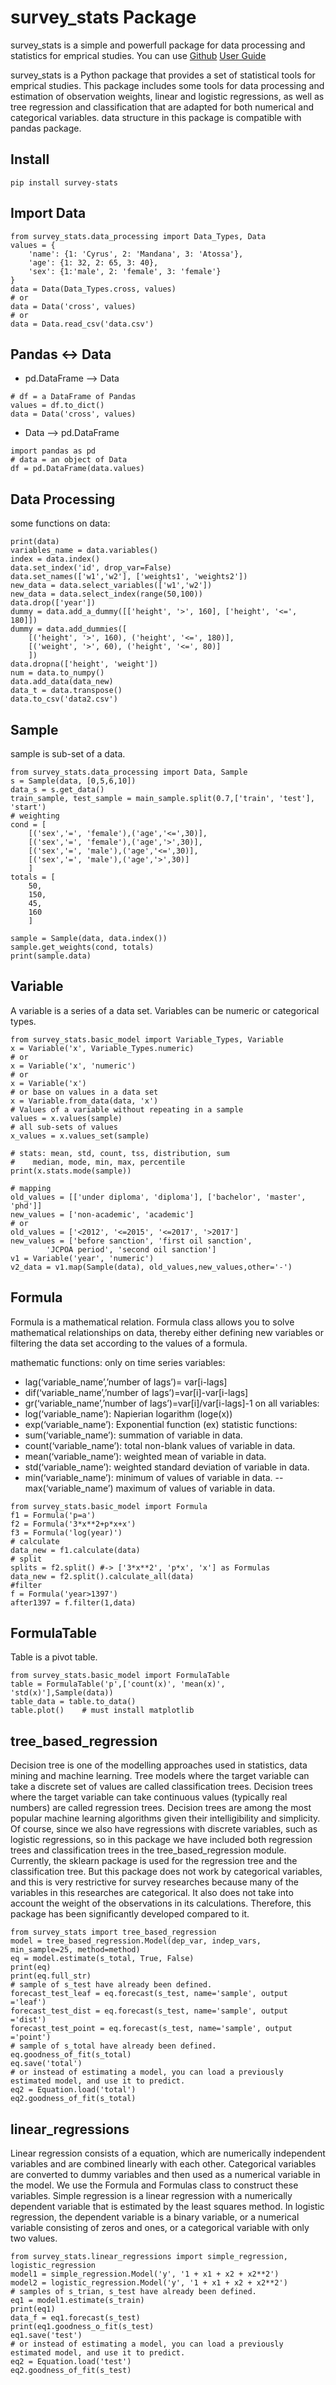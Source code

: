 survey_stats Package
====================

survey_stats is a simple and powerfull package for data processing and statistics for emprical studies.
You can use [Github](https://github.com/mohammad-ali-barati/survey_stats/)
[User Guide](https://raw.githubusercontent.com/mohammad-ali-barati/survey_stats/main/User%20Guide.docx)

survey_stats is a Python package that provides a set of statistical tools for emprical studies. This package includes some tools for data processing and estimation of observation weights, linear and logistic regressions, as well as tree regression and classification that are adapted for both numerical and categorical variables. data structure in this package is compatible with pandas package.

Install
-------
``pip install survey-stats``


Import Data
-----------

```python3
from survey_stats.data_processing import Data_Types, Data 
values = {
	'name': {1: 'Cyrus', 2: 'Mandana', 3: 'Atossa'},
	'age': {1: 32, 2: 65, 3: 40},
	'sex': {1:'male', 2: 'female', 3: 'female'}
}
data = Data(Data_Types.cross, values)
# or
data = Data('cross', values)
# or
data = Data.read_csv('data.csv')
```

Pandas <-> Data
---------------
- pd.DataFrame --> Data

```python3
# df = a DataFrame of Pandas
values = df.to_dict()
data = Data('cross', values)
```

- Data --> pd.DataFrame

```python3
import pandas as pd
# data = an object of Data
df = pd.DataFrame(data.values)
```

Data Processing
---------------
some functions on data:

```python3
print(data)
variables_name = data.variables()
index = data.index()
data.set_index('id', drop_var=False)
data.set_names(['w1','w2'], ['weights1', 'weights2'])
new_data = data.select_variables(['w1','w2'])
new_data = data.select_index(range(50,100))
data.drop(['year'])
dummy = data.add_a_dummy([['height', '>', 160], ['height', '<=', 180]])
dummy = data.add_dummies([
	[('height', '>', 160), ('height', '<=', 180)],
	[('weight', '>', 60), ('height', '<=', 80)]
	])
data.dropna(['height', 'weight'])
num = data.to_numpy()
data.add_data(data_new)
data_t = data.transpose()
data.to_csv('data2.csv')
```

Sample
------
sample is sub-set of a data.

```python3
from survey_stats.data_processing import Data, Sample
s = Sample(data, [0,5,6,10])
data_s = s.get_data()
train_sample, test_sample = main_sample.split(0.7,['train', 'test'], 'start')
# weighting
cond = [
	[('sex','=', 'female'),('age','<=',30)],
	[('sex','=', 'female'),('age','>',30)],
	[('sex','=', 'male'),('age','<=',30)],
	[('sex','=', 'male'),('age','>',30)]
	]
totals = [
	50,
	150,
	45,
	160
	]

sample = Sample(data, data.index())
sample.get_weights(cond, totals)
print(sample.data)
```

Variable
--------
A variable is a series of a data set. Variables can be numeric or categorical types.

```python3
from survey_stats.basic_model import Variable_Types, Variable
x = Variable('x', Variable_Types.numeric)
# or
x = Variable('x', 'numeric')
# or
x = Variable('x')
# or base on values in a data set
x = Variable.from_data(data, 'x')
# Values of a variable without repeating in a sample
values = x.values(sample)
# all sub-sets of values
x_values = x.values_set(sample)

# stats: mean, std, count, tss, distribution, sum
#	 median, mode, min, max, percentile
print(x.stats.mode(sample))

# mapping
old_values = [['under diploma', 'diploma'], ['bachelor', 'master', 'phd']]
new_values = ['non-academic', 'academic']
# or
old_values = ['<2012', '<=2015', '<=2017', '>2017']
new_values = ['before sanction', 'first oil sanction',
		'JCPOA period', 'second oil sanction']
v1 = Variable('year', 'numeric')
v2_data = v1.map(Sample(data), old_values,new_values,other='-')
```

Formula
-------
Formula is a mathematical relation. Formula class allows you to solve mathematical relationships on data, thereby either defining new variables or filtering the data set according to the values of a formula.

mathematic functions: 
only on time series variables: 
-	lag(‘variable_name’,’number of lags’)= var[i-lags]
-	dif(‘variable_name’,’number of lags’)=var[i]-var[i-lags]
-	gr(‘variable_name’,’number of lags’)=var[i]/var[i-lags]-1
on all variables:
-	log(‘variable_name’): Napierian logarithm (loge(x))
-	exp(‘variable_name’): Exponential function (ex)
statistic functions:
-	sum(‘variable_name’): summation of variable in data.
-	count(‘variable_name’): total non-blank values of variable in data.
-	mean(‘variable_name’): weighted mean of variable in data.
-	std(‘variable_name’): weighted standard deviation of variable in data.
-	min(‘variable_name’): minimum of values of variable in data.
--	max(‘variable_name’) maximum of values of variable in data.


```python3
from survey_stats.basic_model import Formula
f1 = Formula('p=a')
f2 = Formula('3*x**2+p*x+x')
f3 = Formula('log(year)')
# calculate
data_new = f1.calculate(data)
# split
splits = f2.split() #-> ['3*x**2', 'p*x', 'x'] as Formulas
data_new = f2.split().calculate_all(data)
#filter
f = Formula('year>1397')
after1397 = f.filter(1,data)
```

FormulaTable
-----
Table is a pivot table.

```python3
from survey_stats.basic_model import FormulaTable
table = FormulaTable('p',['count(x)', 'mean(x)', 'std(x)'],Sample(data))
table_data = table.to_data()
table.plot()	# must install matplotlib
```

tree_based_regression
---------------------
Decision tree is one of the modelling approaches used in statistics, data mining and machine learning. Tree models where the target variable can take a discrete set of values are called classification trees. Decision trees where the target variable can take continuous values (typically real numbers) are called regression trees. Decision trees are among the most popular machine learning algorithms given their intelligibility and simplicity.
Of course, since we also have regressions with discrete variables, such as logistic regressions, so in this package we have included both regression trees and classification trees in the tree_based_regression module.
Currently, the sklearn package is used for the regression tree and the classification tree. But this package does not work by categorical variables, and this is very restrictive for survey researches because many of the variables in this researches are categorical. It also does not take into account the weight of the observations in its calculations. Therefore, this package has been significantly developed compared to it.


```python3
from survey_stats import tree_based_regression
model = tree_based_regression.Model(dep_var, indep_vars, min_sample=25, method=method)
eq = model.estimate(s_total, True, False)
print(eq)
print(eq.full_str)
# sample of s_test have already been defined.
forecast_test_leaf = eq.forecast(s_test, name='sample', output ='leaf')
forecast_test_dist = eq.forecast(s_test, name='sample', output ='dist')
forecast_test_point = eq.forecast(s_test, name='sample', output ='point')
# sample of s_total have already been defined.
eq.goodness_of_fit(s_total)
eq.save('total')
# or instead of estimating a model, you can load a previously estimated model, and use it to predict.
eq2 = Equation.load('total')
eq2.goodness_of_fit(s_total)
```

linear_regressions
------------------
Linear regression consists of a equation, which are numerically independent variables and are combined linearly with each other.
Categorical variables are converted to dummy variables and then used as a numerical variable in the model. We use the Formula and Formulas class to construct these variables.
Simple regression is a linear regression with a numerically dependent variable that is estimated by the least squares method.
In logistic regression, the dependent variable is a binary variable, or a numerical variable consisting of zeros and ones, or a categorical variable with only two values.


```python3
from survey_stats.linear_regressions import simple_regression, logistic_regression
model1 = simple_regression.Model('y', '1 + x1 + x2 + x2**2')
model2 = logistic_regression.Model('y', '1 + x1 + x2 + x2**2')
# samples of s_trian, s_test have already been defined.
eq1 = model1.estimate(s_train)
print(eq1)
data_f = eq1.forecast(s_test)
print(eq1.goodness_o_fit(s_test)
eq1.save('test')
# or instead of estimating a model, you can load a previously estimated model, and use it to predict.
eq2 = Equation.load('test')
eq2.goodness_of_fit(s_test)
```
